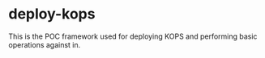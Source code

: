 # deploy-kops

This is the POC framework used for deploying KOPS and performing basic operations against in. 

